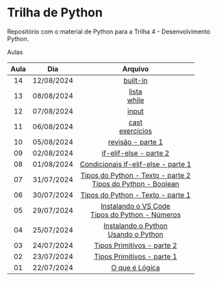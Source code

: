 # Trilha de Python

Repositório com o material de Python para a Trilha 4 - Desenvolvimento Python.

Aulas

| Aula | Dia | Arquivo |
| :----: | :----: | :----: |
| 14 | 12/08/2024 | [built-in](1.logica-programacao/builtins.md) |
| 13 | 08/08/2024 | [lista](1.logica-programacao/lista-while.md)<br>[while](1.logica-programacao/lista-while.md#while) |
| 12 | 07/08/2024 | [input](1.logica-programacao/input.md) |
| 11 | 06/08/2024 | [cast](1.logica-programacao/cast.md)<br>[exercícios](1.logica-programacao/revisao-parte-1.md) |
| 10 | 05/08/2024 | [revisão - parte 1](1.logica-programacao/revisao-parte-1.md) |
| 09 | 02/08/2024 | [if-elif-else - parte 2](1.logica-programacao/condicionais-if-elif-else.md#if-aninhado) |
| 08 | 01/08/2024 | [Condicionais if-elif-else - parte 1](1.logica-programacao/condicionais-if-elif-else.md) |
| 07 | 31/07/2024 | [Tipos do Python - Texto - parte 2](1.logica-programacao/tipos-python.md#manipulando-strings)<br>[Tipos do Python - Boolean](1.logica-programacao/tipos-python.md#lógico) |
| 06 | 30/07/2024 | [Tipos do Python - Texto - parte 1](1.logica-programacao/tipos-python.md#texto) |
| 05 | 29/07/2024 | [Instalando o VS Code](1.logica-programacao/instalando-vscode.md)<br>[Tipos do Python - Números](1.logica-programacao/tipos-python.md) |
| 04 | 25/07/2024 | [Instalando o Python](1.logica-programacao/instalando-python.md)<br>[Usando o Python](1.logica-programacao/usando-python.md) |
| 03 | 24/07/2024 | [Tipos Primitivos - parte 2](1.logica-programacao/tipos-primitivos.md#parênteses) |
| 02 | 23/07/2024 | [Tipos Primitivos - parte 1](1.logica-programacao/tipos-primitivos.md) |
| 01 | 22/07/2024 | [O que é Lógica](1.logica-programacao/o-que-eh-logica.md) |
